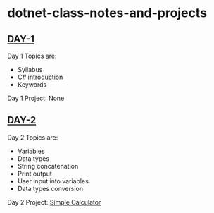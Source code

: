 # dotnet-class-notes-and-projects

## [DAY-1](./day_1/class_lessons/)

Day 1 Topics are:

- Syllabus
- C# introduction
- Keywords

Day 1 Project: None

## [DAY-2](./day_2/class_lessons/)

Day 2 Topics are:

- Variables
- Data types
- String concatenation
- Print output
- User input into variables
- Data types conversion

Day 2 Project: [Simple Calculator](./day_2/assignments/)
